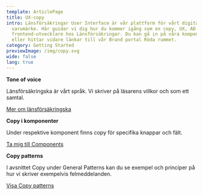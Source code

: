 ```yaml
---
template: ArticlePage
title: UX-copy
intro: Länsförsäkringar User Interface är vår plattform för vårt digitala
  varumärke. Här guidar vi dig hur du kommer igång som en copy, UX, AD eller
  frontend-utvecklare hos Länsförsäkringar. Du kan gå in på våra komponenter
  eller hittar vidare länkar till vår Brand portal Röda rummet.
category: Getting Started
previewImage: /img/copy.svg
wide: false
lang: true
---
```

<div class="Callout"><strong class="Callout__title">Tone of voice </strong><p class="Callout__text">Länsförsäkringska är vårt språk. Vi skriver på läsarens villkor och som ett samtal.

[Mer om länsförsäkringska](/foundations/tone-of-voice)</p></div>

<div class="Callout"><strong class="Callout__title">Copy i komponenter </strong><p class="Callout__text">Under respektive komponent finns copy för specifika knappar och fält. 

[Ta mig till Components](/components/web)</p></div>

<div class="Callout"><strong class="Callout__title">Copy patterns </strong><p class="Callout__text">I avsnittet Copy under General Patterns kan du se exempel och principer på hur vi skriver exempelvis felmeddelanden. 

[Visa Copy patterns](/patterns/general-patterns/copy)</p></div>